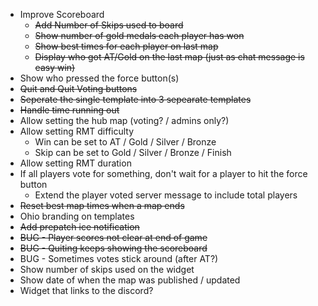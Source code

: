 ﻿- Improve Scoreboard
  - ~~Add Number of Skips used to board~~
  - ~~Show number of gold medals each player has won~~
  - ~~Show best times for each player on last map~~
  - ~~Display who got AT/Gold on the last map (just as chat message is easy win)~~
- Show who pressed the force button(s)
- ~~Quit and Quit Voting buttons~~
- ~~Seperate the single template into 3 sepearate templates~~
- ~~Handle time running out~~
- Allow setting the hub map (voting? / admins only?)
- Allow setting RMT difficulty
  - Win can be set to AT / Gold / Silver / Bronze
  - Skip can be set to Gold / Silver / Bronze / Finish
- Allow setting RMT duration 
- If all players vote for something, don't wait for a player to hit the force button
  - Extend the player voted server message to include total players
- ~~Reset best map times when a map ends~~
- Ohio branding on templates
- ~~Add prepatch ice notification~~
- ~~BUG - Player scores not clear at end of game~~
- ~~BUG - Quiting keeps showing the scoreboard~~
- BUG - Sometimes votes stick around (after AT?)
- Show number of skips used on the widget
- Show date of when the map was published / updated
- Widget that links to the discord?